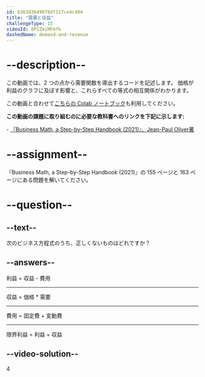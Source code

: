 ```yaml
---
id: 6363d2649078df117ce4c404
title: "需要と収益"
challengeType: 15
videoId: 8PIZmiMFmfk
dashedName: demand-and-revenue
---
```


# --description--

この動画では、2 つの点から需要関数を導出するコードを記述します。 価格が利益のグラフに及ぼす影響と、これらすべての等式の相互関係がわかります。

この動画と合わせて<a href="https://colab.research.google.com/drive/1foxkSd90q1tHCSqyY6NFAEnMfH0nNwXe?usp=sharing" target="_blank" rel="noopener noreferrer nofollow">こちらの Colab ノートブック</a>も利用してください。

**この動画の課題に取り組むのに必要な教科書へのリンクを下記に示します:**

\- <a href="https://lyryx.com/subjects/business/business-mathematics/" target="_blank" rel="noopener noreferrer nofollow">『Business Math, a Step-by-Step Handbook (2021)』、Jean-Paul Oliver著</a>

# --assignment--

『Business Math, a Step-by-Step Handbook (2021)』の 155 ページと 163 ページにある問題を解いてください。

# --question--

## --text--

次のビジネス方程式のうち、正しくないものはどれですか？

## --answers--

利益 = 収益 - 費用

---

収益 = 価格 * 需要

---

費用 = 固定費 + 変動費

---

限界利益 = 利益 + 収益

## --video-solution--

4
